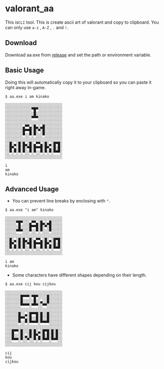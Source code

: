 # valorant_aa
This is```CLI``` tool.
This is create ascii art of valorant and copy to clipboard.
You can only use ```a-z``` , ```A-Z``` , ```.``` and ```!```.

## Download
Download aa.exe from [release](https://github.com/k175jp/valorant_aa/releases/) and set the path or environment variable.

## Basic Usage
Doing this will automatically copy it to your clipboard so you can paste it right away in-game.
```
$ aa.exe i am kinako

░░░░░░░░░░░░░░░░░░░░░░░░░░
░░░░░░░░░░░░▀█▀░░░░░░░░░░░
░░░░░░░░░░░░░█░░░░░░░░░░░░
░░░░░░░░░░░░▀▀▀░░░░░░░░░░░
░░░░░░░░░░░░░░░░░░░░░░░░░░
░░░░░░░░▄▀▀▄░█▄░▄█░░░░░░░░
░░░░░░░░█▀▀█░█░▀░█░░░░░░░░
░░░░░░░░▀░░▀░▀░░░▀░░░░░░░░
░░░░░░░░░░░░░░░░░░░░░░░░░░
░░█░▄░█░█▄░█░▄▀▀▄░█░▄░█▀█░
░░█▀▄░█░█░▀█░█▀▀█░█▀▄░█░█░
░░▀░▀░▀░▀░░▀░▀░░▀░▀░▀░▀▀▀░
░░░░░░░░░░░░░░░░░░░░░░░░░░

i
am
kinako
```

## Advanced Usage
 - You can prevent line breaks by enclosing with ```"```.
```
$ aa.exe "i am" kinako

░░░░░░░░░░░░░░░░░░░░░░░░░░
░░░░░▀█▀░░░▄▀▀▄░█▄░▄█░░░░░
░░░░░░█░░░░█▀▀█░█░▀░█░░░░░
░░░░░▀▀▀░░░▀░░▀░▀░░░▀░░░░░
░░░░░░░░░░░░░░░░░░░░░░░░░░
░░█░▄░█░█▄░█░▄▀▀▄░█░▄░█▀█░
░░█▀▄░█░█░▀█░█▀▀█░█▀▄░█░█░
░░▀░▀░▀░▀░░▀░▀░░▀░▀░▀░▀▀▀░
░░░░░░░░░░░░░░░░░░░░░░░░░░

i am
kinako
```

 - Some characters have different shapes depending on their length.
```
$ aa.exe cij kou cijkou

░░░░░░░░░░░░░░░░░░░░░░░░░░
░░░░░░░█▀▀▀░▀█▀░░░░█░░░░░░
░░░░░░░█░░░░░█░░▄░░█░░░░░░
░░░░░░░▀▀▀▀░▀▀▀░░▀▀░░░░░░░
░░░░░░░░░░░░░░░░░░░░░░░░░░
░░░░░░█░░▄░█▀▀█░█░░█░░░░░░
░░░░░░█▀▀▄░█░░█░█░░█░░░░░░
░░░░░░▀░░▀░▀▀▀▀░▀▀▀▀░░░░░░
░░░░░░░░░░░░░░░░░░░░░░░░░░
░░░█▀▀░█░░░█░█░▄░█▀█░█░█░░
░░░█░░░█░▄░█░█▀▄░█░█░█░█░░
░░░▀▀▀░▀░░▀░░▀░▀░▀▀▀░▀▀▀░░
░░░░░░░░░░░░░░░░░░░░░░░░░░

cij
kou
cijkou
```
